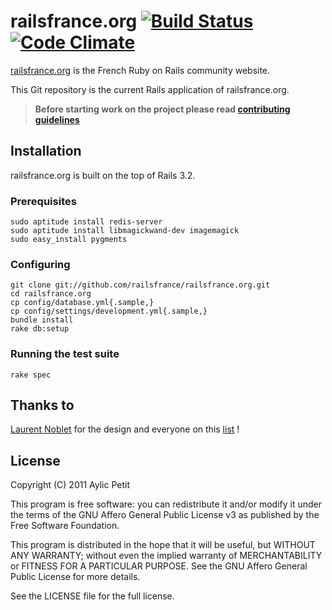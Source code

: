 # railsfrance.org [![Build Status](https://secure.travis-ci.org/railsfrance/railsfrance.org.png)](http://travis-ci.org/railsfrance/railsfrance.org) [![Code Climate](https://codeclimate.com/github/railsfrance/railsfrance.org.png)](https://codeclimate.com/github/railsfrance/railsfrance.org)

[railsfrance.org](http://www.railsfrance.org) is the French Ruby on Rails community website.

This Git repository is the current Rails application of railsfrance.org.

> **Before starting work on the project please read [contributing guidelines](CONTRIBUTING.md)**

## Installation

railsfrance.org is built on the top of Rails 3.2.

### Prerequisites

    sudo aptitude install redis-server
    sudo aptitude install libmagickwand-dev imagemagick
    sudo easy_install pygments

### Configuring

    git clone git://github.com/railsfrance/railsfrance.org.git
    cd railsfrance.org
    cp config/database.yml{.sample,}
    cp config/settings/development.yml{.sample,}
    bundle install
    rake db:setup

### Running the test suite

    rake spec

## Thanks to

[Laurent Noblet](https://twitter.com/#!/LaurentNoblet) for the design and everyone on this [list](http://github.com/railsfrance/railsfrance.org/contributors) !

## License

Copyright (C) 2011  Aylic Petit

This program is free software: you can redistribute it and/or modify it under the terms of the GNU Affero General Public License v3 as published by the Free Software Foundation.

This program is distributed in the hope that it will be useful, but WITHOUT ANY WARRANTY; without even the implied warranty of MERCHANTABILITY or FITNESS FOR A PARTICULAR PURPOSE. See the GNU Affero General Public License for more details.

See the LICENSE file for the full license.
